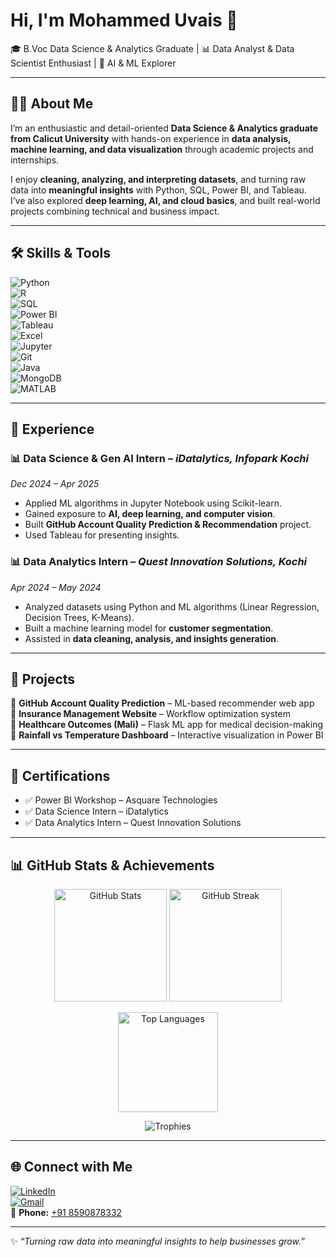 # Hi, I'm Mohammed Uvais 👋  
🎓 B.Voc Data Science & Analytics Graduate | 📊 Data Analyst & Data Scientist Enthusiast | 🤖 AI & ML Explorer  

---

## 👨‍💻 About Me  
I’m an enthusiastic and detail-oriented **Data Science & Analytics graduate from Calicut University** with hands-on experience in **data analysis, machine learning, and data visualization** through academic projects and internships.  

I enjoy **cleaning, analyzing, and interpreting datasets**, and turning raw data into **meaningful insights** with Python, SQL, Power BI, and Tableau.  
I’ve also explored **deep learning, AI, and cloud basics**, and built real-world projects combining technical and business impact.  

---

## 🛠️ Skills & Tools  
![Python](https://img.shields.io/badge/Python-3776AB?style=for-the-badge&logo=python&logoColor=white)  
![R](https://img.shields.io/badge/R-276DC3?style=for-the-badge&logo=r&logoColor=white)  
![SQL](https://img.shields.io/badge/SQL-4479A1?style=for-the-badge&logo=postgresql&logoColor=white)  
![Power BI](https://img.shields.io/badge/Power%20BI-F2C811?style=for-the-badge&logo=powerbi&logoColor=black)  
![Tableau](https://img.shields.io/badge/Tableau-E97627?style=for-the-badge&logo=tableau&logoColor=white)  
![Excel](https://img.shields.io/badge/Excel-217346?style=for-the-badge&logo=microsoft-excel&logoColor=white)  
![Jupyter](https://img.shields.io/badge/Jupyter-F37626?style=for-the-badge&logo=jupyter&logoColor=white)  
![Git](https://img.shields.io/badge/Git-F05032?style=for-the-badge&logo=git&logoColor=white)  
![Java](https://img.shields.io/badge/Java-007396?style=for-the-badge&logo=java&logoColor=white)  
![MongoDB](https://img.shields.io/badge/MongoDB-4EA94B?style=for-the-badge&logo=mongodb&logoColor=white)  
![MATLAB](https://img.shields.io/badge/MATLAB-FF8000?style=for-the-badge&logo=mathworks&logoColor=white)  

---

## 💼 Experience  

### 📊 Data Science & Gen AI Intern – *iDatalytics, Infopark Kochi*  
*Dec 2024 – Apr 2025*  
- Applied ML algorithms in Jupyter Notebook using Scikit-learn.  
- Gained exposure to **AI, deep learning, and computer vision**.  
- Built **GitHub Account Quality Prediction & Recommendation** project.  
- Used Tableau for presenting insights.  

### 📊 Data Analytics Intern – *Quest Innovation Solutions, Kochi*  
*Apr 2024 – May 2024*  
- Analyzed datasets using Python and ML algorithms (Linear Regression, Decision Trees, K-Means).  
- Built a machine learning model for **customer segmentation**.  
- Assisted in **data cleaning, analysis, and insights generation**.  

---

## 🚀 Projects  
🔹 **GitHub Account Quality Prediction** – ML-based recommender web app  
🔹 **Insurance Management Website** – Workflow optimization system  
🔹 **Healthcare Outcomes (Mali)** – Flask ML app for medical decision-making  
🔹 **Rainfall vs Temperature Dashboard** – Interactive visualization in Power BI  

---

## 📜 Certifications  
- ✅ Power BI Workshop – Asquare Technologies  
- ✅ Data Science Intern – iDatalytics  
- ✅ Data Analytics Intern – Quest Innovation Solutions  

---

## 📊 GitHub Stats & Achievements  

<p align="center">
  <img src="https://github-readme-stats.vercel.app/api?username=mohammeduvais&show_icons=true&theme=tokyonight" alt="GitHub Stats" height="180"/>
  <img src="https://github-readme-streak-stats.herokuapp.com/?user=mohammeduvais&theme=tokyonight" alt="GitHub Streak" height="180"/>
</p>

<p align="center">
  <img src="https://github-readme-stats.vercel.app/api/top-langs/?username=mohammeduvais&layout=compact&theme=tokyonight" alt="Top Languages" height="160"/>
</p>

<p align="center">
  <img src="https://github-profile-trophy.vercel.app/?username=mohammeduvais&theme=tokyonight&no-frame=true&row=1&column=6" alt="Trophies" />
</p>

---

## 🌐 Connect with Me  
[![LinkedIn](https://img.shields.io/badge/LinkedIn-0A66C2?style=for-the-badge&logo=linkedin&logoColor=white)](https://www.linkedin.com/in/mohammed-uvais)  
[![Gmail](https://img.shields.io/badge/Email-D14836?style=for-the-badge&logo=gmail&logoColor=white)](mailto:mohammeduvais21012004@gmail.com)  
📱 **Phone:** [+91 8590878332](tel:+918590878332)  

---

✨ *“Turning raw data into meaningful insights to help businesses grow.”*  
